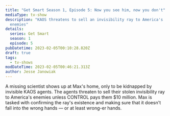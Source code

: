 ```yaml
---
title: "Get Smart Season 1, Episode 5: Now you see him, now you don't"
mediaType: tv-show
description: "KAOS threatens to sell an invisibility ray to America's
  enemies"
details:
  series: Get Smart
  season: 1
  episode: 5
pubDatetime: 2023-02-05T00:10:28.820Z
draft: true
tags:
  - tv-shows
modDateTime: 2023-02-05T00:46:21.313Z
author: Jesse Janowiak
---
```


A missing scientist shows up at Max's home, only to be kidnapped by invisible KAOS agents. The agents threaten to sell their stolen invisibility ray to America's enemies unless CONTROL pays them $10 million. Max is tasked with confirming the ray's existence and making sure that it doesn't fall into the wrong hands — or at least wrong-er hands.
